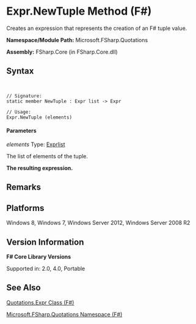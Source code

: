 # Expr.NewTuple Method (F#)

Creates an expression that represents the creation of an F# tuple value.

**Namespace/Module Path:** Microsoft.FSharp.Quotations

**Assembly:** FSharp.Core (in FSharp.Core.dll)


## Syntax


```


// Signature:
static member NewTuple : Expr list -> Expr

// Usage:
Expr.NewTuple (elements)

```



#### Parameters
*elements*
Type: [Expr](http://msdn.microsoft.com/en-us/library/ed6a2caf-69d4-45c2-ab97-e9b3be9bce65)[list](http://msdn.microsoft.com/en-us/library/c627b668-477b-4409-91ed-06d7f1b3e4a7)


The list of elements of the tuple.



**The resulting expression.**
## Remarks

## Platforms
Windows 8, Windows 7, Windows Server 2012, Windows Server 2008 R2


## Version Information
**F# Core Library Versions**

Supported in: 2.0, 4.0, Portable




## See Also
[Quotations.Expr Class &#40;F&#35;&#41;](Quotations.Expr+Class+%28FSharp%29.md)

[Microsoft.FSharp.Quotations Namespace &#40;F&#35;&#41;](Microsoft.FSharp.Quotations+Namespace+%28FSharp%29.md)

